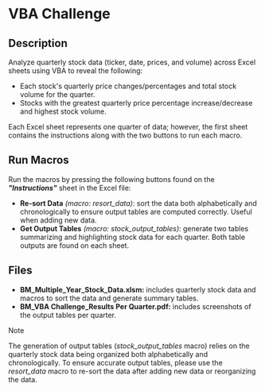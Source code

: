 # VBA Challenge
## Description
Analyze quarterly stock data (ticker, date, prices, and volume) across Excel sheets using VBA to reveal the following:
  - Each stock's quarterly price changes/percentages and total stock volume for the quarter.
  - Stocks with the greatest quarterly price percentage increase/decrease and highest stock volume.
    
Each Excel sheet represents one quarter of data; however, the first sheet contains the instructions along with the two buttons to run each macro.

## Run Macros
Run the macros by pressing the following buttons found on the ***"Instructions"*** sheet in the Excel file:
  - **Re-sort Data** _(macro: resort_data)_: sort the data both alphabetically and chronologically to ensure output tables are computed correctly. Useful when adding new data.
  - **Get Output Tables** _(macro: stock_output_tables)_: generate two tables summarizing and highlighting stock data for each quarter. Both table outputs are found on each sheet.

## Files
  - **BM_Multiple_Year_Stock_Data.xlsm:** includes quarterly stock data and macros to sort the data and generate summary tables.
  - **BM_VBA Challenge_Results Per Quarter.pdf:** includes screenshots of the output tables per quarter.

> [!NOTE]
The generation of output tables (_stock_output_tables_ macro) relies on the quarterly stock data being organized both alphabetically and chronologically. To ensure accurate output tables, please use the _resort_data_ macro to re-sort the data after adding new data or reorganizing the data.
